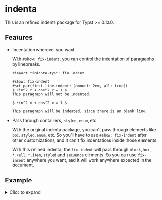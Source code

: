 # indenta
This is an refined indenta package for Typst >= 0.13.0.

## Features
- Indentation wherever you want

  With `#show: fix-indent`, you can control the indentation of paragraphs by linebreaks.
  ```typ
  #import "indenta.typ": fix-indent

  #show: fix-indent
  #set par(first-line-indent: (amount: 2em, all: true))
  $ sin^2 x + cos^2 x = 1 $
  This paragraph will not be indented.

  $ sin^2 x + cos^2 x = 1 $
  
  This paragraph will be indented, since there is an blank line.
  ```
- Pass through containers, `styled`, `enum`, etc
  
  With the original indenta package, you can't pass through elements like `box`, `styled`, `enum`, etc. So you'll have to use `#show: fix-indent` after other customizations, and it can't fix indentations inside those elements.

  With this refined indenta, the `fix-indent` will pass through `block`, `box`, `*.cell`, `*.item`, `styled` and `sequence` elements. So you can use `fix-indent` anywhere you want, and it will work anywhere expected in the document.

## Example
<details>
<summary>Click to expand</summary>

</details>